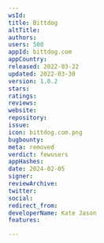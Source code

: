 ```yaml
---
wsId: 
title: Bittdog
altTitle: 
authors: 
users: 500
appId: bittdog.com
appCountry: 
released: 2022-03-22
updated: 2022-03-30
version: 1.0.2
stars: 
ratings: 
reviews: 
website: 
repository: 
issue: 
icon: bittdog.com.png
bugbounty: 
meta: removed
verdict: fewusers
appHashes: 
date: 2024-02-05
signer: 
reviewArchive: 
twitter: 
social: 
redirect_from: 
developerName: Kate Jason
features: 

---
```


